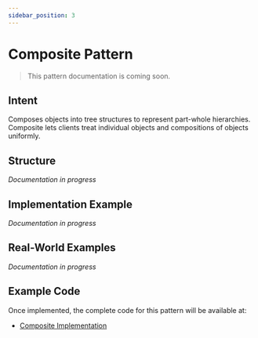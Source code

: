 ```yaml
---
sidebar_position: 3
---
```


# Composite Pattern

> This pattern documentation is coming soon.

## Intent
Composes objects into tree structures to represent part-whole hierarchies. Composite lets clients treat individual objects and compositions of objects uniformly.

## Structure
*Documentation in progress*

## Implementation Example
*Documentation in progress*

## Real-World Examples
*Documentation in progress*

## Example Code
Once implemented, the complete code for this pattern will be available at:
- [Composite Implementation](https://github.com/nadunys/ts-gang-of-four/tree/main/src/structural/composite)
